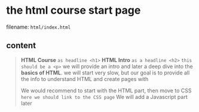 # the html course start page

filename: `html/index.html`

## content

> **HTML Course** `as headline <h1>`
> **HTML Intro** `as a headline <h2>`
> `this should be a <p>` we will provide an intro and later a deep dive into the **basics of HTML**.
> we will start very slow, but our goal is to provide all the info to
> understand HTML and create pages with
>
> We would recommend to start with the HTML part, then move to CSS `here we should link to the CSS page`
> We will add a Javascript part later

